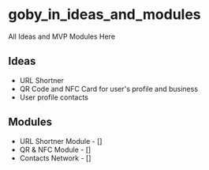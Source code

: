 # goby_in_ideas_and_modules
All Ideas and MVP Modules Here

## Ideas
  
  * URL Shortner
  * QR Code and NFC Card for user's profile and business
  * User profile contacts

## Modules

  * URL Shortner Module   - []
  * QR & NFC Module       - []
  * Contacts Network      - []
